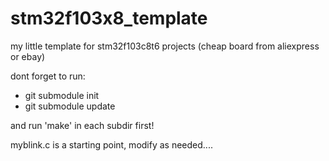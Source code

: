 # stm32f103x8_template

my little template for stm32f103c8t6 projects (cheap board from 
aliexpress or ebay)

dont forget to run:
 - git submodule init
 - git submodule update

and run 'make' in each subdir first!

myblink.c is a starting point, modify as needed....

